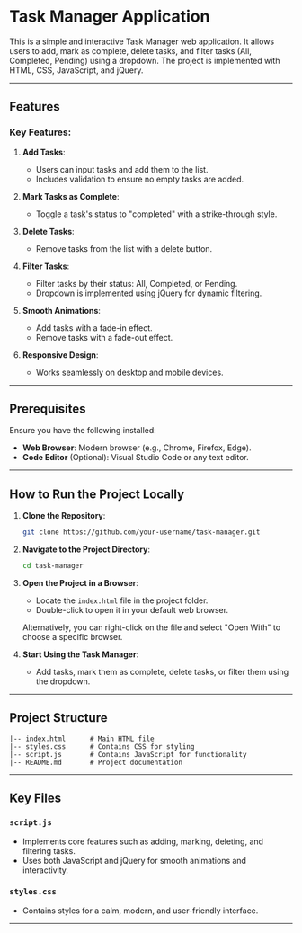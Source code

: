 # Task Manager Application

This is a simple and interactive Task Manager web application. It allows users to add, mark as complete, delete tasks, and filter tasks (All, Completed, Pending) using a dropdown. The project is implemented with HTML, CSS, JavaScript, and jQuery.

---

## Features

### Key Features:

1. **Add Tasks**:

   - Users can input tasks and add them to the list.
   - Includes validation to ensure no empty tasks are added.

2. **Mark Tasks as Complete**:

   - Toggle a task's status to "completed" with a strike-through style.

3. **Delete Tasks**:

   - Remove tasks from the list with a delete button.

4. **Filter Tasks**:

   - Filter tasks by their status: All, Completed, or Pending.
   - Dropdown is implemented using jQuery for dynamic filtering.

5. **Smooth Animations**:

   - Add tasks with a fade-in effect.
   - Remove tasks with a fade-out effect.

6. **Responsive Design**:
   - Works seamlessly on desktop and mobile devices.

---

## Prerequisites

Ensure you have the following installed:

- **Web Browser**: Modern browser (e.g., Chrome, Firefox, Edge).
- **Code Editor** (Optional): Visual Studio Code or any text editor.

---

## How to Run the Project Locally

1. **Clone the Repository**:

   ```bash
   git clone https://github.com/your-username/task-manager.git
   ```

2. **Navigate to the Project Directory**:

   ```bash
   cd task-manager
   ```

3. **Open the Project in a Browser**:

   - Locate the `index.html` file in the project folder.
   - Double-click to open it in your default web browser.

   Alternatively, you can right-click on the file and select "Open With" to choose a specific browser.

4. **Start Using the Task Manager**:
   - Add tasks, mark them as complete, delete tasks, or filter them using the dropdown.

---

## Project Structure

```
|-- index.html      # Main HTML file
|-- styles.css      # Contains CSS for styling
|-- script.js       # Contains JavaScript for functionality
|-- README.md       # Project documentation
```

---

## Key Files

### `script.js`

- Implements core features such as adding, marking, deleting, and filtering tasks.
- Uses both JavaScript and jQuery for smooth animations and interactivity.

### `styles.css`

- Contains styles for a calm, modern, and user-friendly interface.

---
